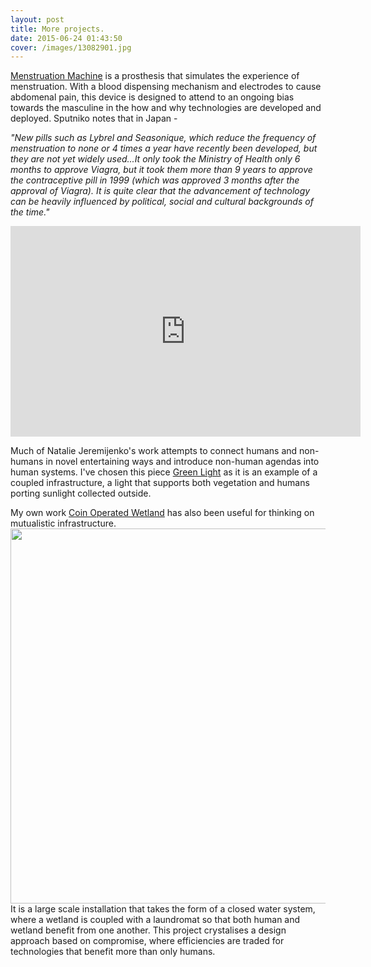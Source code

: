 ```yaml
---
layout: post
title: More projects.
date: 2015-06-24 01:43:50
cover: /images/13082901.jpg
---
```


[Menstruation Machine](http://sputniko.com/2011/08/menstruation-machine-takashis-take-2010/) is a prosthesis that simulates the experience of menstruation. With a blood dispensing mechanism and electrodes to cause abdomenal pain, this device is designed to attend to an ongoing bias towards the masculine in the how and why technologies are developed and deployed. Sputniko notes that in Japan -

<i>"New pills such as Lybrel and Seasonique, which reduce the frequency of menstruation to none or 4 times a year have recently been developed, but they are not yet widely used...It only took the Ministry of Health only 6 months to approve Viagra, but it took them more than 9 years to approve the contraceptive pill in 1999 (which was approved 3 months after the approval of Viagra). It is quite clear that the advancement of technology can be heavily influenced by political, social and cultural backgrounds of the time."</i>
<iframe width="560" height="337" src="https://www.youtube.com/embed/gnb-rdGbm6s" frameborder="0" allowfullscreen> </iframe>

Much of Natalie Jeremijenko's work attempts to connect humans and non-humans in novel entertaining ways and introduce non-human agendas into human systems. I've chosen this piece [Green Light](http://www.environmentalhealthclinic.net/greenlight) as it is an example of a coupled infrastructure, a light that supports both vegetation and humans porting sunlight collected outside.

My own work [Coin Operated Wetland](http://tegabrain.com/Coin-Operated-Wetland) has also been useful for thinking on mutualistic infrastructure.
<img src="https://c1.staticflickr.com/9/8349/8218418543_885c7bcff8_b.jpg" width="600px">It is a large scale installation that takes the form of a closed water system, where a wetland is coupled with a laundromat so that both human and wetland benefit from one another. This project crystalises a design approach based on compromise, where efficiencies are traded for technologies that benefit more than only humans.
